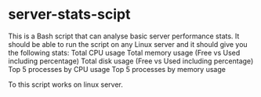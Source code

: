# server-stats-scipt

This is a Bash script that can analyse basic server performance stats. It should be able to run the script on any Linux server and it should give you the following stats:
    Total CPU usage
    Total memory usage (Free vs Used including percentage)
    Total disk usage (Free vs Used including percentage)
    Top 5 processes by CPU usage
    Top 5 processes by memory usage

To this script works on linux server.
